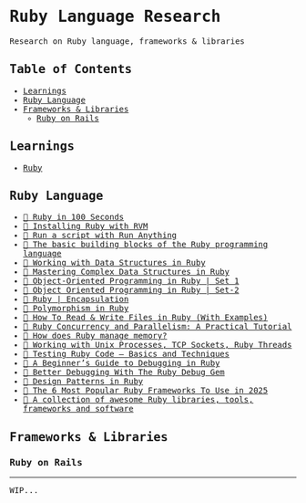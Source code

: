 <samp>

# Ruby Language Research

Research on Ruby language, frameworks & libraries

## Table of Contents
* [Learnings](#learnings)
* [Ruby Language](#ruby-language)
* [Frameworks & Libraries](#frameworks--libraries)
  * [Ruby on Rails](#ruby-on-rails)

## Learnings
* [Ruby](./ruby)

## Ruby Language
* [🎥 Ruby in 100 Seconds](https://www.youtube.com/watch?v=UYm0kfnRTJk&ab_channel=Fireship)
* [📝 Installing Ruby with RVM](https://www.phusionpassenger.com/library/walkthroughs/deploy/ruby/ownserver/nginx/oss/install_language_runtime.html)
* [📝 Run a script with Run Anything](https://www.jetbrains.com/help/ruby/running-ruby-scripts.html#run_script_ra)
* [📝 The basic building blocks of the Ruby programming language](https://launchschool.com/books/ruby/read/basics)
* [📝 Working with Data Structures in Ruby](https://reintech.io/blog/working-with-data-structures-in-ruby)
* [📝 Mastering Complex Data Structures in Ruby](https://codesignal.com/learn/courses/mastering-complex-data-structures-in-ruby)
* [📝 Object-Oriented Programming in Ruby | Set 1](https://www.geeksforgeeks.org/object-oriented-programming-in-ruby-set-1)
* [📝 Object Oriented Programming in Ruby | Set-2](https://www.geeksforgeeks.org/object-oriented-programming-in-ruby-set-2)
* [📝 Ruby | Encapsulation](https://www.geeksforgeeks.org/ruby-encapsulation/)
* [📝 Polymorphism in Ruby](https://www.geeksforgeeks.org/polymorphism-in-ruby/)
* [📝 How To Read & Write Files in Ruby (With Examples)](https://www.rubyguides.com/2015/05/working-with-files-ruby/)
* [📝 Ruby Concurrency and Parallelism: A Practical Tutorial](https://www.toptal.com/ruby/ruby-concurrency-and-parallelism-a-practical-primer)
* [📝 How does Ruby manage memory?](https://blog.saeloun.com/2022/04/12/ruby-variable-width-allocation/)
* [📝 Working with Unix Processes, TCP Sockets, Ruby Threads](https://workingwithruby.com/)
* [📝 Testing Ruby Code — Basics and Techniques](https://medium.com/@AlexanderObregon/testing-ruby-code-basics-and-techniques-9e5b334fe12e)
* [📝 A Beginner’s Guide to Debugging in Ruby](https://medium.com/@claire_logan/a-beginners-guide-to-debugging-in-ruby-b8103d7ad35b)
* [🎥 Better Debugging With The Ruby Debug Gem](https://www.youtube.com/watch?v=2ZVBt5Yg8yk&ab_channel=GoRails)
* [📝 Design Patterns in Ruby](https://refactoring.guru/design-patterns/ruby)
* [📝 The 6 Most Popular Ruby Frameworks To Use in 2025](https://www.monocubed.com/blog/best-ruby-frameworks/)
* [📝 A collection of awesome Ruby libraries, tools, frameworks and software](https://github.com/markets/awesome-ruby)

## Frameworks & Libraries
### Ruby on Rails

***
WIP...

</samp>
